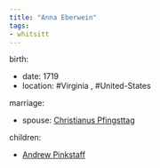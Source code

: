 ```yaml
---
title: "Anna Eberwein"
tags:
- whitsitt
---
```


birth:
  - date: 1719
  - location: #Virginia , #United-States  

marriage:
  - spouse: [Christianus Pfingsttag](Christianus%20Pfingsttag.md)  

children:
  - [Andrew Pinkstaff](Andrew%20Pinkstaff.md)